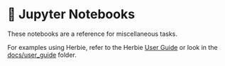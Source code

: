 # 📝 Jupyter Notebooks

These notebooks are a reference for miscellaneous tasks. 

For examples using Herbie, refer to the Herbie [User Guide](https://herbie.readthedocs.io/en/stable/user_guide/index.html) or look in the [docs/user_guide](../docs/user_guide) folder.
